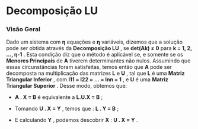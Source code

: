 # Decomposição LU


### Visão Geral

Dado um sistema com **η** equações e **η** variáveis, dizemos que a solução pode ser obtida através da **Decomposição LU** , se **det(Ak) ≠ 0** para **k = 1, 2, ..., η-1** . Esta condição diz que o método é aplicável se, e somente se os **Menores Principais** de **A** tiverem determinantes não nulos. Assumindo que essas circunstâncias foram satisfeitas, temos então que **A** pode ser decomposta na multiplicação das matrizes **L** e **U** , tal que **L** é uma **Matriz Triangular Inferior** , com **l11 = l22 = ... = lnn = 1** , e **U** é uma **Matriz Triangular Superior** . Desse modo, obtemos que:

* **A . X = B** é equivalente a **L.U.X = B** ;

* Tomando **U . X = Y** , temos que : **L . Y = B** ;

* E calculando **Y** , podemos descobrir **X** : **U . X = Y** .
